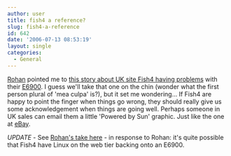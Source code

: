 ```yaml
---
author: user
title: fish4 a reference?
slug: fish4-a-reference
id: 642
date: '2006-07-13 08:53:19'
layout: single
categories:
  - General
---
```


[Rohan](http://rohanpinto.com/) pointed me to [this story about UK site Fish4 having problems](http://www.theregister.co.uk/2006/07/13/fish4_goes_down/) with their [E6900](http://www.sun.com/servers/midrange/sunfire_e6900/index.jsp). I guess we'll take that one on the chin (wonder what the first person plural of 'mea culpa' is?), but it set me wondering... If Fish4 are happy to point the finger when things go wrong, they should really give us some acknowledgement when things are going well. Perhaps someone in UK sales can email them a little 'Powered by Sun' graphic. Just like the one at [eBay](http://www.ebay.com/).

_UPDATE_ - See [Rohan's take here](http://www.rohanpinto.com/?p=761) - in response to Rohan: it's quite possible that Fish4 have Linux on the web tier backing onto an E6900\.